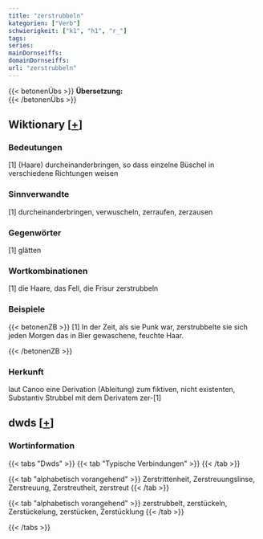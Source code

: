 ```yaml
---
title: "zerstrubbeln"
kategorien: ["Verb"]
schwierigkeit: ["k1", "h1", "r_"]
tags:
series:
mainDornseiffs:
domainDornseiffs:
url: "zerstrubbeln"
---
```


{{< betonenÜbs >}}
**Übersetzung:**  
{{< /betonenÜbs >}}

## Wiktionary [[+](https://de.wiktionary.org/wiki/zerstrubbeln)]

### Bedeutungen
[1] (Haare) durcheinanderbringen, so dass einzelne Büschel in verschiedene Richtungen weisen  

### Sinnverwandte
[1] durcheinanderbringen, verwuscheln, zerraufen, zerzausen  

### Gegenwörter
[1] glätten  

### Wortkombinationen
[1] die Haare, das Fell, die Frisur zerstrubbeln  

### Beispiele
{{< betonenZB >}}
[1] In der Zeit, als sie Punk war, zerstrubbelte sie sich jeden Morgen das in Bier gewaschene, feuchte Haar.  

{{< /betonenZB >}}
### Herkunft
laut Canoo eine Derivation (Ableitung) zum fiktiven, nicht existenten, Substantiv Strubbel mit dem Derivatem zer-[1]  



## dwds [[+](https://www.dwds.de/wb/zerstrubbeln)]

### Wortinformation
{{< tabs "Dwds" >}}
{{< tab "Typische Verbindungen" >}}
{{< /tab >}}

{{< tab "alphabetisch vorangehend" >}}
Zerstrittenheit, Zerstreuungslinse, Zerstreuung, Zerstreutheit, zerstreut
{{< /tab >}}

{{< tab "alphabetisch vorangehend" >}}
zerstrubbelt, zerstückeln, Zerstückelung, zerstücken, Zerstücklung
{{< /tab >}}

{{< /tabs >}}

